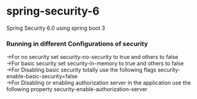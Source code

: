 # spring-security-6
Spring Security 6.0 using spring boot 3

### Running in different Configurations of security
->For no security set security-no-security to true and others to false
<br>
->For basic security set security-in-memory to true and others to false
<br>
->For Disabling basic security totally use the following flags security-enable-basic-security=false
<br>
->For Disabling or enabling authorization server in the application use the following property security-enable-authorization-server
